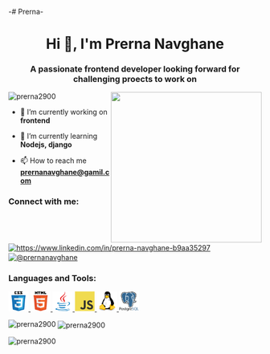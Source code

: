-# Prerna-
<h1 align="center">Hi 👋, I'm Prerna Navghane</h1>
<h3 align="center">A passionate frontend developer looking forward for challenging proects to work on</h3>
<img align="right" width="300" height="300" src="https://assets-global.website-files.com/5e9aa66fd3886aa2b4ec01ca/629f38b64b229b67b36cc297_giphy%20(16).gif">

<p align="left"> <img src="https://komarev.com/ghpvc/?username=prerna2900&label=Profile%20views&color=0e75b6&style=flat" alt="prerna2900" /> </p>

- 🔭 I’m currently working on **frontend**

- 🌱 I’m currently learning **Nodejs, django**

- 📫 How to reach me **prernanavghane@gamil.com**

<h3 align="left">Connect with me:</h3>
<p align="left">
<a href="https://linkedin.com/in/https://www.linkedin.com/in/prerna-navghane-b9aa35297" target="blank"><img align="center" src="https://raw.githubusercontent.com/rahuldkjain/github-profile-readme-generator/master/src/images/icons/Social/linked-in-alt.svg" alt="https://www.linkedin.com/in/prerna-navghane-b9aa35297" height="30" width="40" /></a>
<a href="https://www.hackerrank.com/@prernanavghane" target="blank"><img align="center" src="https://raw.githubusercontent.com/rahuldkjain/github-profile-readme-generator/master/src/images/icons/Social/hackerrank.svg" alt="@prernanavghane" height="30" width="40" /></a>
</p>

<h3 align="left">Languages and Tools:</h3>
<p align="left"> <a href="https://www.w3schools.com/css/" target="_blank" rel="noreferrer"> <img src="https://raw.githubusercontent.com/devicons/devicon/master/icons/css3/css3-original-wordmark.svg" alt="css3" width="40" height="40"/> </a> <a href="https://www.w3.org/html/" target="_blank" rel="noreferrer"> <img src="https://raw.githubusercontent.com/devicons/devicon/master/icons/html5/html5-original-wordmark.svg" alt="html5" width="40" height="40"/> </a> <a href="https://www.java.com" target="_blank" rel="noreferrer"> <img src="https://raw.githubusercontent.com/devicons/devicon/master/icons/java/java-original.svg" alt="java" width="40" height="40"/> </a> <a href="https://developer.mozilla.org/en-US/docs/Web/JavaScript" target="_blank" rel="noreferrer"> <img src="https://raw.githubusercontent.com/devicons/devicon/master/icons/javascript/javascript-original.svg" alt="javascript" width="40" height="40"/> </a> <a href="https://www.linux.org/" target="_blank" rel="noreferrer"> <img src="https://raw.githubusercontent.com/devicons/devicon/master/icons/linux/linux-original.svg" alt="linux" width="40" height="40"/> </a> <a href="https://www.postgresql.org" target="_blank" rel="noreferrer"> <img src="https://raw.githubusercontent.com/devicons/devicon/master/icons/postgresql/postgresql-original-wordmark.svg" alt="postgresql" width="40" height="40"/> </a> </p>

<p><img align="left" src="https://github-readme-stats.vercel.app/api/top-langs?username=prerna2900&show_icons=true&locale=en&layout=compact" alt="prerna2900" /></p>

<p>&nbsp;<img align="center" src="https://github-readme-stats.vercel.app/api?username=prerna2900&show_icons=true&locale=en" alt="prerna2900" /></p>

<p><img align="center" src="https://github-readme-streak-stats.herokuapp.com/?user=prerna2900&" alt="prerna2900" /></p>
<!---
Prerna2900/Prerna2900 is a ✨ special ✨ repository because its `README.md` (this file) appears on your GitHub profile.
You can click the Preview link to take a look at your changes.
--->
